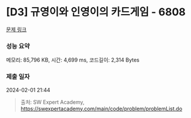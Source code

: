 # [D3] 규영이와 인영이의 카드게임 - 6808 

[문제 링크](https://swexpertacademy.com/main/code/problem/problemDetail.do?contestProbId=AWgv9va6HnkDFAW0) 

### 성능 요약

메모리: 85,796 KB, 시간: 4,699 ms, 코드길이: 2,314 Bytes

### 제출 일자

2024-02-01 21:44



> 출처: SW Expert Academy, https://swexpertacademy.com/main/code/problem/problemList.do